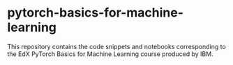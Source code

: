 # pytorch-basics-for-machine-learning
This repository contains the code snippets and notebooks corresponding to the EdX PyTorch Basics for Machine Learning course produced by IBM.
